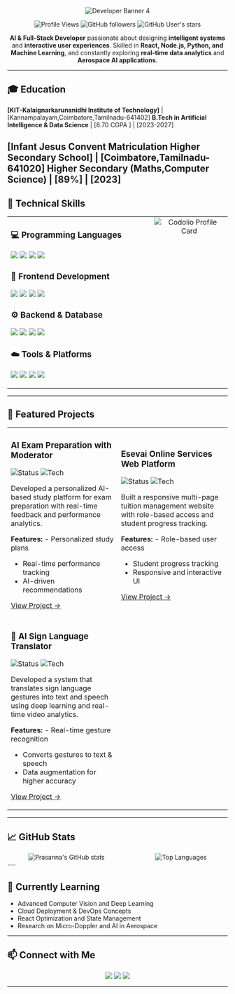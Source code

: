 <div align="center">

![Developer Banner 4](https://ishan-rest.vercel.app/svg/banner/dev4/Prasanna-Venkataraman-S)

</div>

<div align="center">


</div>

<div align="center">

![Profile Views](https://komarev.com/ghpvc/?username=prasan23bad042&color=0F52BA&style=for-the-badge&label=Profile+Views)
![GitHub followers](https://img.shields.io/github/followers/prasan23bad042?style=for-the-badge&logo=github&color=0F52BA&labelColor=000000)
![GitHub User's stars](https://img.shields.io/github/stars/prasannaProjects?style=for-the-badge&logo=github&color=0F52BA&labelColor=000000)

</div>

<div align="center">

 **AI & Full-Stack Developer** passionate about designing **intelligent systems** and **interactive user experiences**. 
 Skilled in **React, Node.js, Python, and Machine Learning**, and constantly exploring **real-time data analytics** and **Aerospace AI applications**. 

</div> 

---

## 🎓 Education

**[KIT-Kalaignarkarunanidhi Institute of Technology]** | [Kannampalayam,Coimbatore,Tamilnadu-641402] 
**B.Tech in Artificial Intelligence & Data Science** | [8.70 CGPA ] | [2023-2027]

**[Infant Jesus Convent Matriculation Higher Secondary School]** | [Coimbatore,Tamilnadu-641020] 
**Higher Secondary (Maths,Computer Science)** | [89%] | [2023]
---
## 🔧 Technical Skills

<table width="100%">
<tr>
<td valign="top">

### 💻 Programming Languages
<p align="left">
  <img src="https://img.shields.io/badge/Python-3776AB?style=for-the-badge&logo=python&logoColor=white"/>
  <img src="https://img.shields.io/badge/JavaScript-F7DF1E?style=for-the-badge&logo=javascript&logoColor=black"/>
  <img src="https://img.shields.io/badge/C++-00599C?style=for-the-badge&logo=c%2B%2B&logoColor=white"/>
  <img src="https://img.shields.io/badge/Java-FF8C00?style=for-the-badge&logo=java&logoColor=white"/>
</p>

### 🎨 Frontend Development
<p align="left">
  <img src="https://img.shields.io/badge/React-20232A?style=for-the-badge&logo=react&logoColor=61DAFB"/>
  <img src="https://img.shields.io/badge/Vite-646CFF?style=for-the-badge&logo=vite&logoColor=white"/>
  <img src="https://img.shields.io/badge/Bootstrap-563D7C?style=for-the-badge&logo=bootstrap&logoColor=white"/>
  <img src="https://img.shields.io/badge/CSS3-1572B6?style=for-the-badge&logo=css3&logoColor=white"/>
</p>

### ⚙️ Backend & Database
<p align="left">
  <img src="https://img.shields.io/badge/Node.js-339933?style=for-the-badge&logo=node.js&logoColor=white"/>
  <img src="https://img.shields.io/badge/Express.js-404D59?style=for-the-badge&logo=express&logoColor=white"/>
  <img src="https://img.shields.io/badge/Firebase-FFCA28?style=for-the-badge&logo=firebase&logoColor=black"/>
  <img src="https://img.shields.io/badge/MongoDB-4EA94B?style=for-the-badge&logo=mongodb&logoColor=white"/>
</p>

### ☁️ Tools & Platforms
<p align="left">
  <img src="https://img.shields.io/badge/Git-F05032?style=for-the-badge&logo=git&logoColor=white"/>
  <img src="https://img.shields.io/badge/Netlify-00C7B7?style=for-the-badge&logo=netlify&logoColor=white"/>
  <img src="https://img.shields.io/badge/Vercel-000000?style=for-the-badge&logo=vercel&logoColor=white"/>
  <img src="https://img.shields.io/badge/VS_Code-0078D4?style=for-the-badge&logo=visual-studio-code&logoColor=white"/>
</p>

</td>
<td valign="top" width="35%" align="center">
  <img  src="https://github.com/user-attachments/assets/6a2bfd19-a69f-457a-abb0-5e753d12e0a3" alt="Codolio Profile Card"/>
</td>
</tr>
</table>

---
## 🌟 Featured Projects

<div align="center">

<table>
<tr>
<td width="50%">

### AI Exam Preparation with Moderator
![Status](https://img.shields.io/badge/Status-Active-10B981?style=flat-square)
![Tech](https://img.shields.io/badge/Tech-React%2C%20Node-6366F1?style=flat-square)

Developed a personalized AI-based study platform for exam preparation with real-time feedback and performance analytics.

**Features:** - Personalized study plans 
- Real-time performance tracking 
- AI-driven recommendations 

[View Project →](https://github.com/prasan23bad042/Xprep)

</td>
<td width="50%">

### Esevai Online Services Web Platform
![Status](https://img.shields.io/badge/Status-Active-10B981?style=flat-square)
![Tech](https://img.shields.io/badge/Tech-HTML%2C%20CSS%2C%20Bootstrap%2C%20JavaScript-6366F1?style=flat-square)

Built a responsive multi-page tuition management website with role-based access and student progress tracking.

**Features:** - Role-based user access 
- Student progress tracking 
- Responsive and interactive UI 

[View Project →](https://github.com/prasan23bad042/esevai_vs)

</td>
</tr>
<tr>
<td width="50%">

### 🤟 AI Sign Language Translator
![Status](https://img.shields.io/badge/Status-Active-10B981?style=flat-square)
![Tech](https://img.shields.io/badge/Tech-Python%2C%20OpenCV%2C%20CNN%2C%20Flask-6366F1?style=flat-square)

Developed a system that translates sign language gestures into text and speech using deep learning and real-time video analytics.

**Features:** - Real-time gesture recognition 
- Converts gestures to text & speech 
- Data augmentation for higher accuracy 

[View Project →](https://github.com/prasan23bad042/sign_language_translator)

</td>
<td width="50%">

</td>
</tr>
</table>
</div>

---
## 📈 GitHub Stats  

<div align="center" style="display: flex; justify-content: space-around; align-items: center; flex-wrap: wrap; gap: 20px;">

  <!-- Left: GitHub Stats -->
  <div>
    <img src="https://github-readme-stats.vercel.app/api?username=prasan23bad042&show_icons=true&theme=tokyonight" alt="Prasanna's GitHub stats"/>
  </div>

  <!-- Right: Top Languages -->
  <div>
    <img src="https://github-readme-stats.vercel.app/api/top-langs/?username=prasan23bad042&layout=compact&theme=tokyonight" alt="Top Languages"/>
  </div>

</div>
---


## 🌱 Currently Learning 

- Advanced Computer Vision and Deep Learning 
- Cloud Deployment & DevOps Concepts 
- React Optimization and State Management 
- Research on Micro-Doppler and AI in Aerospace 

---

## 📫 Connect with Me 

<p align="center">
  <a href="https://github.com/prasan23bad042"><img src="https://img.shields.io/badge/GitHub-0D1117?style=for-the-badge&logo=github&logoColor=white"/></a>
  <a href="mailto:"><img src="https://img.shields.io/badge/Email-4285F4?style=for-the-badge&logo=gmail&logoColor=white"/></a>
  <a href="https://www.linkedin.com/in/prasanna-venkataraman-s-aa4563292/"><img src="https://img.shields.io/badge/LinkedIn-0077B5?style=for-the-badge&logo=linkedin&logoColor=white"/></a>
</p>

---

